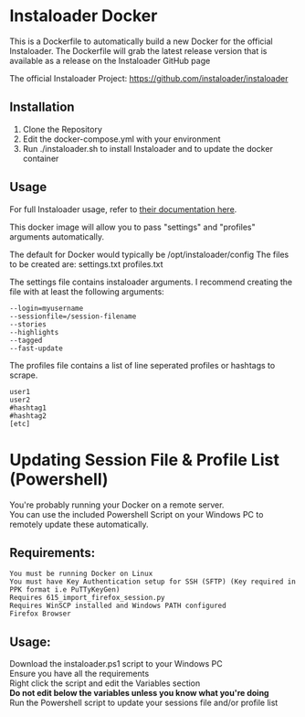 # Instaloader Docker

This is a Dockerfile to automatically build a new Docker for the official Instaloader. 
The Dockerfile will grab the latest release version that is available as a release on the Instaloader GitHub page

The official Instaloader Project: https://github.com/instaloader/instaloader

## Installation
1. Clone the Repository
2. Edit the docker-compose.yml with your environment
3. Run ./instaloader.sh to install Instaloader and to update the docker container

## Usage

For full Instaloader usage, refer to [their documentation here](https://instaloader.github.io/index.html).

This docker image will allow you to pass "settings" and "profiles" arguments automatically. 

The default for Docker would typically be /opt/instaloader/config
The files to be created are:
    settings.txt
    profiles.txt

The settings file contains instaloader arguments. 
I recommend creating the file with at least the following arguments:

```
--login=myusername 
--sessionfile=/session-filename 
--stories
--highlights
--tagged
--fast-update
```

The profiles file contains a list of line seperated profiles or hashtags to scrape. 

```
user1
user2
#hashtag1
#hashtag2
[etc]
```

# Updating Session File & Profile List (Powershell)

You're probably running your Docker on a remote server.  
You can use the included Powershell Script on your Windows PC to remotely update these automatically.  

## Requirements:
```
You must be running Docker on Linux
You must have Key Authentication setup for SSH (SFTP) (Key required in PPK format i.e PuTTyKeyGen)
Requires 615_import_firefox_session.py
Requires WinSCP installed and Windows PATH configured
Firefox Browser
```

## Usage:

Download the instaloader.ps1 script to your Windows PC  
Ensure you have all the requirements  
Right click the script and edit the Variables section  
**Do not edit below the variables unless you know what you're doing**   
Run the Powershell script to update your sessions file and/or profile list  
